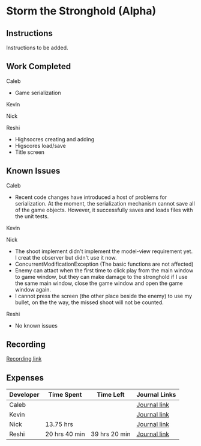 # Storm the Stronghold (Alpha)
## Instructions
Instructions to be added.

## Work Completed
Caleb
* Game serialization

Kevin

Nick

Reshi

* Highsocres creating and adding
* Higscores  load/save
* Title screen
## Known Issues
Caleb
* Recent code changes have introduced a host of problems for serialization. At the moment, the serialization mechanism cannot save all of the game objects. However, it successfully saves and loads files with the unit tests.        

Kevin

Nick

* The shoot implement didn't implement the model-view requirement yet. I creat the observer but didn't use it now.
* ConcurrentModificationException (The basic functions are not affected)
* Enemy can attact when the first time to click play from the main window to game window, but they can make damage to the stronghold if I use the same main window, close the game window and open the game window again.
* I cannot press the screen (the other place beside the enemy) to use my bullet, on the the way, the missed shoot will not be counted.

Reshi

* No known issues

## Recording
[Recording link](https://drive.google.com/open?id=1CW5kdHxV4GoX-Ov_sJSzhnEn91TZ-8OM)

## Expenses
Developer|Time Spent|Time Left|Journal Links                                                     
---------|----------|---------|--------------
|Caleb|         |         |[Journal link](https://github.com/stormthebuilding/sixtyhours/wiki/NguyenJournal)
|Kevin|   | |[Journal link](https://github.com/stormthebuilding/sixtyhours/wiki/HansenJournal)
|Nick| 13.75 hrs | |[Journal link](https://github.com/stormthebuilding/sixtyhours/wiki/NickJournal)
|Reshi|20 hrs 40 min | 39 hrs 20 min|[Journal link](https://github.com/stormthebuilding/sixtyhours/wiki/ReshiJournal)
